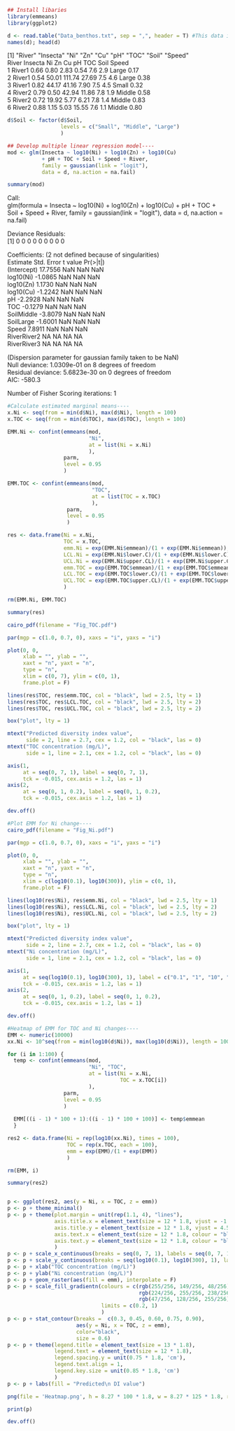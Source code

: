 ``` r
## Install libaries
library(emmeans)
library(ggplot2)

d <- read.table("Data_benthos.txt", sep = ",", header = T) #This data is only partially available on this Github page for various reasons. I appreciate your understanding.
names(d); head(d)
```
[1] "River"   "Insecta" "Ni"      "Zn"      "Cu"      "pH"      "TOC"     "Soil"    "Speed"  
   River Insecta    Ni     Zn    Cu  pH TOC   Soil Speed  
1 River1    0.66  0.80   2.83  0.54 7.6 2.9  Large  0.17  
2 River1    0.54 50.01 111.74 27.69 7.5 4.6  Large  0.38  
3 River1    0.82 44.17  41.16  7.90 7.5 4.5  Small  0.32  
4 River2    0.79  0.50  42.94 11.86 7.8 1.9 Middle  0.58  
5 River2    0.72 19.92   5.77  6.21 7.8 1.4 Middle  0.83  
6 River2    0.88  1.15   5.03 15.55 7.6 1.1 Middle  0.80  

``` r
d$Soil <- factor(d$Soil,
                 levels = c("Small", "Middle", "Large")
                 )

## Develop multiple linear regression model----
mod <- glm(Insecta ~ log10(Ni) + log10(Zn) + log10(Cu)
           + pH + TOC + Soil + Speed + River,
           family = gaussian(link = "logit"),
           data = d, na.action = na.fail)

summary(mod)

``` 
Call:  
glm(formula = Insecta ~ log10(Ni) + log10(Zn) + log10(Cu) + pH + 
    TOC + Soil + Speed + River, family = gaussian(link = "logit"), 
    data = d, na.action = na.fail)  
  
Deviance Residuals:   
[1]  0  0  0  0  0  0  0  0   0   
  
Coefficients: (2 not defined because of singularities)  
            Estimate Std. Error t value Pr(>|t|)  
(Intercept)  17.7556        NaN     NaN      NaN  
log10(Ni)    -1.0865        NaN     NaN      NaN  
log10(Zn)     1.1730        NaN     NaN      NaN  
log10(Cu)    -1.2242        NaN     NaN      NaN  
pH           -2.2928        NaN     NaN      NaN  
TOC          -0.1279        NaN     NaN      NaN  
SoilMiddle   -3.8079        NaN     NaN      NaN  
SoilLarge    -1.6001        NaN     NaN      NaN  
Speed         7.8911        NaN     NaN      NaN  
RiverRiver2       NA         NA      NA       NA  
RiverRiver3       NA         NA      NA       NA  
  
(Dispersion parameter for gaussian family taken to be NaN)  
     Null deviance: 1.0309e-01  on 8  degrees of freedom  
Residual deviance: 5.6823e-30  on 0  degrees of freedom  
AIC: -580.3  
  
Number of Fisher Scoring iterations: 1   
  
``` r
#Calculate estimated marginal means----
x.Ni <- seq(from = min(d$Ni), max(d$Ni), length = 100)
x.TOC <- seq(from = min(d$TOC), max(d$TOC), length = 100)

EMM.Ni <- confint(emmeans(mod,
                          "Ni",
                          at = list(Ni = x.Ni)
                          ),
                  parm,
                  level = 0.95
                  )

EMM.TOC <- confint(emmeans(mod,
                           "TOC",
                           at = list(TOC = x.TOC)
                           ),
                   parm,
                   level = 0.95
                   )

res <- data.frame(Ni = x.Ni,
                  TOC = x.TOC,
                  emm.Ni = exp(EMM.Ni$emmean)/(1 + exp(EMM.Ni$emmean)),
                  LCL.Ni = exp(EMM.Ni$lower.C)/(1 + exp(EMM.Ni$lower.C)),
                  UCL.Ni = exp(EMM.Ni$upper.CL)/(1 + exp(EMM.Ni$upper.CL)),
                  emm.TOC = exp(EMM.TOC$emmean)/(1 + exp(EMM.TOC$emmean)),
                  LCL.TOC = exp(EMM.TOC$lower.C)/(1 + exp(EMM.TOC$lower.C)),
                  UCL.TOC = exp(EMM.TOC$upper.CL)/(1 + exp(EMM.TOC$upper.CL))
                  )

rm(EMM.Ni, EMM.TOC)

summary(res)
```

```r
cairo_pdf(filename = "Fig_TOC.pdf")

par(mgp = c(1.0, 0.7, 0), xaxs = "i", yaxs = "i")

plot(0, 0,
     xlab = "", ylab = "",
     xaxt = "n", yaxt = "n",
     type = "n",
     xlim = c(0, 7), ylim = c(0, 1),
     frame.plot = F)

lines(res$TOC, res$emm.TOC, col = "black", lwd = 2.5, lty = 1)
lines(res$TOC, res$LCL.TOC, col = "black", lwd = 2.5, lty = 2)
lines(res$TOC, res$UCL.TOC, col = "black", lwd = 2.5, lty = 2)

box("plot", lty = 1)

mtext("Predicted diversity index value",
      side = 2, line = 2.7, cex = 1.2, col = "black", las = 0)
mtext("TOC concentration (mg/L)",
      side = 1, line = 2.1, cex = 1.2, col = "black", las = 0)

axis(1,
     at = seq(0, 7, 1), label = seq(0, 7, 1),
     tck = -0.015, cex.axis = 1.2, las = 1)
axis(2,
     at = seq(0, 1, 0.2), label = seq(0, 1, 0.2),
     tck = -0.015, cex.axis = 1.2, las = 1)

dev.off()
```

```r
#Plot EMM for Ni change----
cairo_pdf(filename = "Fig_Ni.pdf")

par(mgp = c(1.0, 0.7, 0), xaxs = "i", yaxs = "i")

plot(0, 0,
     xlab = "", ylab = "",
     xaxt = "n", yaxt = "n",
     type = "n",
     xlim = c(log10(0.1), log10(300)), ylim = c(0, 1),
     frame.plot = F)

lines(log10(res$Ni), res$emm.Ni, col = "black", lwd = 2.5, lty = 1)
lines(log10(res$Ni), res$LCL.Ni, col = "black", lwd = 2.5, lty = 2)
lines(log10(res$Ni), res$UCL.Ni, col = "black", lwd = 2.5, lty = 2)

box("plot", lty = 1)

mtext("Predicted diversity index value",
      side = 2, line = 2.7, cex = 1.2, col = "black", las = 0)
mtext("Ni concentration (mg/L)",
      side = 1, line = 2.1, cex = 1.2, col = "black", las = 0)

axis(1,
     at = seq(log10(0.1), log10(300), 1), label = c("0.1", "1", "10", "100"),
     tck = -0.015, cex.axis = 1.2, las = 1)
axis(2,
     at = seq(0, 1, 0.2), label = seq(0, 1, 0.2),
     tck = -0.015, cex.axis = 1.2, las = 1)

dev.off()
```

```r
#Heatmap of EMM for TOC and Ni changes----
EMM <- numeric(10000)
xx.Ni <- 10^seq(from = min(log10(d$Ni)), max(log10(d$Ni)), length = 100)

for (i in 1:100) {
  temp <- confint(emmeans(mod,
                          "Ni", "TOC",
                          at = list(Ni = x.Ni,
                                    TOC = x.TOC[i])
                          ),
                  parm,
                  level = 0.95
                  )
  
  EMM[((i - 1) * 100 + 1):((i - 1) * 100 + 100)] <- temp$emmean
  }

res2 <- data.frame(Ni = rep(log10(xx.Ni), times = 100),
                   TOC = rep(x.TOC, each = 100),
                   emm = exp(EMM)/(1 + exp(EMM))
                   )

rm(EMM, i)

summary(res2)
```

```r

p <- ggplot(res2, aes(y = Ni, x = TOC, z = emm))
p <- p + theme_minimal()
p <- p + theme(plot.margin = unit(rep(1.1, 4), "lines"),
               axis.title.x = element_text(size = 12 * 1.8, vjust = -1.5),
               axis.title.y = element_text(size = 12 * 1.8, vjust = 4.5),
               axis.text.x = element_text(size = 12 * 1.8, colour = "black"),
               axis.text.y = element_text(size = 12 * 1.8, colour = "black")
               )
p <- p + scale_x_continuous(breaks = seq(0, 7, 1), labels = seq(0, 7, 1))
p <- p + scale_y_continuous(breaks = seq(log10(0.1), log10(300), 1), labels = c("0.1", "1", "10", "100"))
p <- p + xlab("TOC concentration (mg/L)")
p <- p + ylab("Ni concentration (mg/L)")
p <- p + geom_raster(aes(fill = emm), interpolate = F)
p <- p + scale_fill_gradientn(colours = c(rgb(255/256, 149/256, 48/256),
                                          rgb(224/256, 255/256, 238/256),
                                          rgb(47/256, 128/256, 255/256)),
                              limits = c(0.2, 1)
                              )
p <- p + stat_contour(breaks =  c(0.3, 0.45, 0.60, 0.75, 0.90),
                      aes(y = Ni, x = TOC, z = emm),
                      color="black",
                      size = 0.6)
p <- p + theme(legend.title = element_text(size = 13 * 1.8),
               legend.text = element_text(size = 12 * 1.8),
               legend.spacing.y = unit(0.75 * 1.8, 'cm'),
               legend.text.align = 1,
               legend.key.size = unit(0.85 * 1.8, 'cm')
               )
p <- p + labs(fill = "Predicted\n DI value")

png(file = 'Heatmap.png', h = 8.27 * 100 * 1.8, w = 8.27 * 125 * 1.8, res = 200)

print(p)

dev.off()
```
